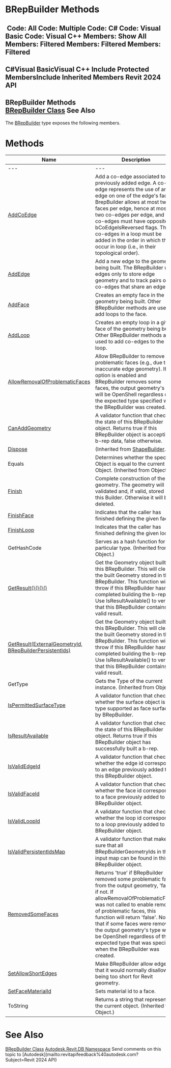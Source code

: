 # BRepBuilder Methods

﻿
 Code: All Code: Multiple Code: C# Code: Visual Basic Code: Visual C++  Members: Show All Members: Filtered Members: Filtered Members: Filtered   
---  
C#Visual BasicVisual C++
Include Protected MembersInclude Inherited Members
Revit 2024 API  
---  
BRepBuilder Methods  
[BRepBuilder Class](94c1fef4-2933-ce67-9c2d-361cbf8a42b4.md "BRepBuilder Class") See Also  
---  
The [BRepBuilder](94c1fef4-2933-ce67-9c2d-361cbf8a42b4.md "BRepBuilder Class") type exposes the following members.
# Methods
| Name | Description |
| --- | --- |
| --- | --- | --- |
| [AddCoEdge](c4713a48-712b-e293-6745-a266af97e195.md "AddCoEdge Method") | Add a co-edge associated to a previously added edge. A co-edge represents the use of an edge on one of the edge's faces. BrepBuilder allows at most two faces per edge, hence at most two co-edges per edge, and the co-edges must have opposite bCoEdgeIsReversed flags. The co-edges in a loop must be added in the order in which they occur in loop (i.e., in their topological order). |
| [AddEdge](75963b10-7aec-dd68-e160-4a198161dadc.md "AddEdge Method") | Add a new edge to the geometry being built. The BRepBuilder uses edges only to store edge geometry and to track pairs of co-edges that share an edge. |
| [AddFace](cb899f6d-c4e0-0983-ab70-bae0a620dc8d.md "AddFace Method") | Creates an empty face in the geometry being built. Other BRepBuilder methods are used to add loops to the face. |
| [AddLoop](169a75b9-2b82-09ec-a6f1-a9b82e8f32fe.md "AddLoop Method") | Creates an empty loop in a given face of the geometry being built. Other BRepBuilder methods are used to add co-edges to the loop. |
| [AllowRemovalOfProblematicFaces](727b6da1-e4d9-8077-c974-e7c1fb8ce34c.md "AllowRemovalOfProblematicFaces Method") | Allow BRepBuilder to remove problematic faces (e.g., due to inaccurate edge geometry). If this option is enabled and BRepBuilder removes some faces, the output geometry's type will be OpenShell regardless of the expected type specified when the BRepBuilder was created. |
| [CanAddGeometry](8bf14f8a-bbf4-c661-1588-1626e574238b.md "CanAddGeometry Method") | A validator function that checks the state of this BRepBuilder object. Returns true if this BRepBuilder object is accepting b-rep data, false otherwise. |
| [Dispose](efbfadf8-519d-7f66-8553-e887ed3058f1.md "Dispose Method") | (Inherited from [ShapeBuilder](66c1678c-2e01-e0de-1386-5a0e1eb3ccff.md "ShapeBuilder Class").) |
| Equals | Determines whether the specified Object is equal to the current Object. (Inherited from Object.) |
| [Finish](4e7da30b-68cf-5572-39d1-979dffef8d5a.md "Finish Method") | Complete construction of the geometry. The geometry will be validated and, if valid, stored in this Builder. Otherwise it will be deleted. |
| [FinishFace](2d5b2123-3d60-f87c-2f5f-b61fd2db62ce.md "FinishFace Method") | Indicates that the caller has finished defining the given face. |
| [FinishLoop](cf38cd16-7b71-62d3-8c4f-56694125a4be.md "FinishLoop Method") | Indicates that the caller has finished defining the given loop. |
| GetHashCode | Serves as a hash function for a particular type.  (Inherited from Object.) |
| [GetResult()()()()](b1cb34d1-a485-8926-f437-23edb67cdc32.md "GetResult Method") | Get the Geometry object built by this BRepBuilder. This will clear the built Geometry stored in the BRepBuilder. This function will throw if this BRepBuilder hasn't completed building the b-rep. Use IsResultAvailable() to verify that this BRepBuilder contains a valid result. |
| [GetResult(ExternalGeometryId, BRepBuilderPersistentIds)](b72c5abd-629e-96aa-0b87-95b5cc763f80.md "GetResult Method \(ExternalGeometryId, BRepBuilderPersistentIds\)") | Get the Geometry object built by this BRepBuilder. This will clear the built Geometry stored in the BRepBuilder. This function will throw if this BRepBuilder hasn't completed building the b-rep. Use IsResultAvailable() to verify that this BRepBuilder contains a valid result. |
| GetType | Gets the Type of the current instance. (Inherited from Object.) |
| [IsPermittedSurfaceType](040692f6-8493-74dc-4d6c-8b8668a2fe27.md "IsPermittedSurfaceType Method") | A validator function that checks whether the surface object is of type supported as face surface by BRepBuilder. |
| [IsResultAvailable](e4316883-9ea0-b9a5-7cc5-3ba58d1c7418.md "IsResultAvailable Method") | A validator function that checks the state of this BRepBuilder object. Returns true if this BRepBuilder object has successfully built a b-rep. |
| [IsValidEdgeId](3572f388-f282-9c72-fdec-9147b2687638.md "IsValidEdgeId Method") | A validator function that checks whether the edge id corresponds to an edge previously added to this BRepBuilder object. |
| [IsValidFaceId](476756cc-99d9-b891-9583-3fe7dff48c75.md "IsValidFaceId Method") | A validator function that checks whether the face id corresponds to a face previously added to this BRepBuilder object. |
| [IsValidLoopId](8688abac-8e16-f7f7-d6ad-e84d8620d503.md "IsValidLoopId Method") | A validator function that checks whether the loop id corresponds to a loop previously added to this BRepBuilder object. |
| [IsValidPersistentIdsMap](4169de01-5062-fd9c-024f-c7958fc85402.md "IsValidPersistentIdsMap Method") | A validator function that makes sure that all BRepBuilderGeometryIds in the input map can be found in this BRepBuilder object. |
| [RemovedSomeFaces](e5cb0e49-8c1a-9bd0-7867-c6a18b2d258a.md "RemovedSomeFaces Method") | Returns 'true' if BRepBuilder removed some problematic faces from the output geometry, 'false' if not. If allowRemovalOfProblematicFaces was not called to enable removal of problematic faces, this function will return 'false'. Note that if some faces were removed, the output geometry's type will be OpenShell regardless of the expected type that was specified when the BRepBuilder was created. |
| [SetAllowShortEdges](2e0f0e48-a219-7abe-96c4-b755cb5b687b.md "SetAllowShortEdges Method") | Make BRepBuilder allow edges that it would normally disallow as being too short for Revit geometry. |
| [SetFaceMaterialId](8b7c7bed-57ef-a1e0-0fe2-529fe742e64a.md "SetFaceMaterialId Method") | Sets material id to a face. |
| ToString | Returns a string that represents the current object. (Inherited from Object.) |

# See Also
[BRepBuilder Class](94c1fef4-2933-ce67-9c2d-361cbf8a42b4.md "BRepBuilder Class")
[Autodesk.Revit.DB Namespace](87546ba7-461b-c646-cbb1-2cb8f5bff8b2.md "Autodesk.Revit.DB Namespace")
Send comments on this topic to [Autodesk](mailto:revitapifeedback%40autodesk.com?Subject=Revit 2024 API)